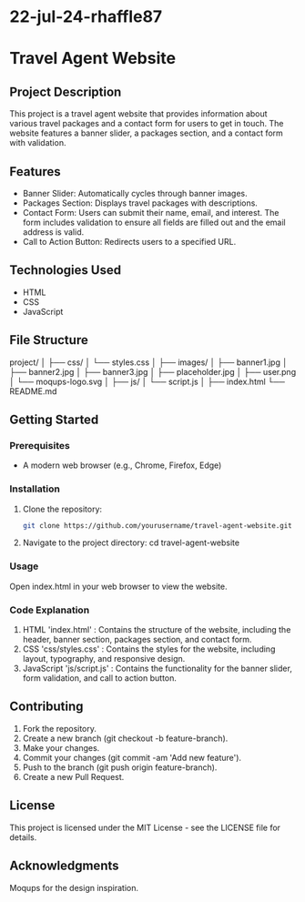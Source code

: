 ﻿# 22-jul-24-rhaffle87

# **Travel Agent Website**

## **Project Description**
This project is a travel agent website that provides information about various travel packages and a contact form for users to get in touch. The website features a banner slider, a packages section, and a contact form with validation.

## **Features**
- Banner Slider: Automatically cycles through banner images.
- Packages Section: Displays travel packages with descriptions.
- Contact Form: Users can submit their name, email, and interest. The form includes validation to ensure all fields are filled out and the email address is valid.
- Call to Action Button: Redirects users to a specified URL.

## **Technologies Used**
- HTML
- CSS
- JavaScript

## **File Structure**
project/
│
├── css/
│ └── styles.css
│
├── images/
│ ├── banner1.jpg
│ ├── banner2.jpg
│ ├── banner3.jpg
│ ├── placeholder.jpg
│ ├── user.png
│ └── moqups-logo.svg
│
├── js/
│ └── script.js
│
├── index.html
└── README.md


## **Getting Started**

### **Prerequisites**
- A modern web browser (e.g., Chrome, Firefox, Edge)

### **Installation**
1. Clone the repository:
   ```bash
   git clone https://github.com/yourusername/travel-agent-website.git

2. Navigate to the project directory:
   cd travel-agent-website

### **Usage**
Open index.html in your web browser to view the website.

### **Code Explanation**
1. HTML
    'index.html' : Contains the structure of the website, including the header, banner section, packages section, and contact form.
2. CSS
    'css/styles.css' : Contains the styles for the website, including layout, typography, and responsive design.
3. JavaScript
    'js/script.js' : Contains the functionality for the banner slider, form validation, and call to action button.

## **Contributing**
1. Fork the repository.
2. Create a new branch (git checkout -b feature-branch).
3. Make your changes.
4. Commit your changes (git commit -am 'Add new feature').
5. Push to the branch (git push origin feature-branch).
6. Create a new Pull Request.

## **License**
This project is licensed under the MIT License - see the LICENSE file for details.

## **Acknowledgments**
Moqups for the design inspiration.
